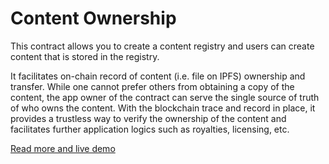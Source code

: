# Content Ownership

This contract allows you to create a content registry and users can create content that is stored in the registry.

It facilitates on-chain record of content (i.e. file on IPFS) ownership and transfer. While one cannot prefer others from obtaining a copy of the content, the app owner of the contract can serve the single source of truth of who owns the content. With the blockchain trace and record in place, it provides a trustless way to verify the ownership of the content and facilitates further application logics such as royalties, licensing, etc.

[Read more and live demo](https://meshjs.dev/smart-contracts/content-ownership)
